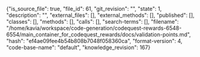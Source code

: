 {"is_source_file": true, "file_id": 61, "git_revision": "", "state": 1, "description": "", "external_files": [], "external_methods": [], "published": [], "classes": [], "methods": [], "calls": [], "search-terms": [], "filename": "/home/kavia/workspace/code-generation/codequest-rewards-6548-6554/main_container_for_codequest_rewards/docs/validation-points.md", "hash": "ef4ae09fee4b54b808b7048f058360ca", "format-version": 4, "code-base-name": "default", "knowledge_revision": 167}
